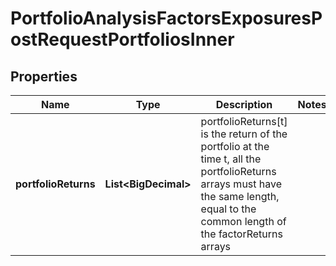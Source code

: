 

# PortfolioAnalysisFactorsExposuresPostRequestPortfoliosInner


## Properties

| Name | Type | Description | Notes |
|------------ | ------------- | ------------- | -------------|
|**portfolioReturns** | **List&lt;BigDecimal&gt;** | portfolioReturns[t] is the return of the portfolio at the time t, all the portfolioReturns arrays must have the same length, equal to the common length of the factorReturns arrays |  |




